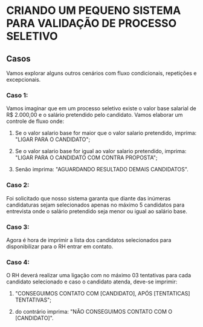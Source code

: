 # CRIANDO UM PEQUENO SISTEMA PARA VALIDAÇÃO DE PROCESSO SELETIVO

## Casos

Vamos explorar alguns outros cenários com fluxo condicionais, repetições e excepcionais.

### Caso 1:

Vamos imaginar que em um processo seletivo existe o valor base salarial de R$ 2.000,00 e o salário pretendido pelo candidato. Vamos elaborar um controle de fluxo onde:

1. Se o valor salario base for maior que o valor salario pretendido, imprima: "LIGAR PARA O CANDIDATO";

2. Se o valor salario base for igual ao valor salario pretendido, imprima: "LIGAR PARA O CANDIDATO COM CONTRA PROPOSTA";

3. Senão imprima: "AGUARDANDO RESULTADO DEMAIS CANDIDATOS".

### Caso 2:

Foi solicitado que nosso sistema garanta que diante das inúmeras candidaturas sejam selecionados apenas no máximo 5 candidatos para entrevista onde o salário pretendido seja menor ou igual ao salário base.

### Caso 3:

Agora é hora de imprimir a lista dos candidatos selecionados para disponibilizar para o RH entrar em contato.

### Caso 4:

O RH deverá realizar uma ligação com no máximo 03 tentativas para cada candidato selecionado e caso o candidato atenda, deve-se imprimir:

1. "CONSEGUIMOS CONTATO COM [CANDIDATO], APÓS [TENTATICAS] TENTATIVAS";

2. do contrário imprima: "NÃO CONSEGUIMOS CONTATO COM O [CANDIDATO]".
